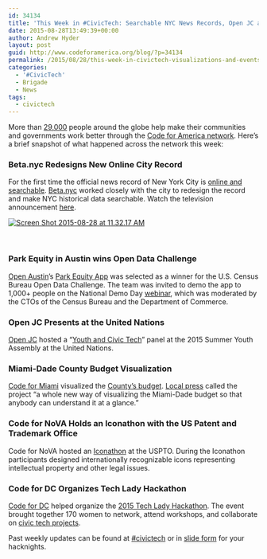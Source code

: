 ```yaml
---
id: 34134
title: 'This Week in #CivicTech: Searchable NYC News Records, Open JC at United Nations'
date: 2015-08-28T13:49:39+00:00
author: Andrew Hyder
layout: post
guid: http://www.codeforamerica.org/blog/?p=34134
permalink: /2015/08/28/this-week-in-civictech-visualizations-and-events/
categories:
  - '#CivicTech'
  - Brigade
  - News
tags:
  - civictech
---
```

More than [29,000](http://code-for-america-brigade.meetup.com/) people around the globe help make their communities and governments work better through the [Code for America network](http://www.codeforamerica.org/brigade/). Here&#8217;s a brief snapshot of what happened across the network this week:

### Beta.nyc Redesigns New Online City Record

For the first time the official news record of New York City is [online and searchable](http://www.nyc.gov/cityrecord). [Beta.nyc](http://beta.nyc/) worked closely with the city to redesign the record and make NYC historical data searchable. Watch the television announcement [here](http://www.ny1.com/nyc/all-boroughs/news/2015/08/10/mayor-announces-new-tool-to-search-city-s-public-records.html).

[<img class="alignnone wp-image-34135" src="http://www.codeforamerica.org/blog/wp-content/uploads/2015/08/Screen-Shot-2015-08-28-at-11.32.17-AM.png" alt="Screen Shot 2015-08-28 at 11.32.17 AM" />](http://www.nyc.gov/cityrecord)

&nbsp;

### Park Equity in Austin wins Open Data Challenge

[Open Austin](http://www.open-austin.org/)’s [Park Equity App](http://open-austin.github.io/Austin_Parks_Equity/) was selected as a winner for the U.S. Census Bureau Open Data Challenge. The team was invited to demo the app to 1,000+ people on the National Demo Day [webinar](https://youtu.be/wOS-T77hDXU?t=2m30s), which was moderated by the CTOs of the Census Bureau and the Department of Commerce.

### Open JC Presents at the United Nations

[Open JC](http://www.open-jc.org/) hosted a &#8220;[Youth and Civic Tech](https://www.youtube.com/watch?v=8V7qEGFWBXY)&#8221; panel at the 2015 Summer Youth Assembly at the United Nations.

### Miami-Dade County Budget Visualization

[Code for Miami](http://codeformiami.org/) visualized the [County’s budget](http://miamigraph.com/). [Local press](http://thenewtropic.com/visualize-miami-dade-budget/) called the project &#8220;a whole new way of visualizing the Miami-Dade budget so that anybody can understand it at a glance.&#8221;

### Code for NoVA Holds an Iconathon with the US Patent and Trademark Office

Code for NoVA hosted an [Iconathon](http://www.uspto.gov/about-us/organizational-offices/office-under-secretary-and-director/intellectual-property-iconathon) at the USPTO. During the Iconathon participants designed internationally recognizable icons representing intellectual property and other legal issues.

### Code for DC Organizes Tech Lady Hackathon

[Code for DC](http://codefordc.org/) helped organize the [2015 Tech Lady Hackathon](http://technical.ly/dc/2015/08/12/leah-bannon-tech-lady-hackathon/). The event brought together 170 women to network, attend workshops, and collaborate on [civic tech projects](https://techlady.hackpad.com/Tech-Lady-Hackathon-3-Projects-zI7NiV3vY9K).

Past weekly updates can be found at [#civictech](http://www.codeforamerica.org/blog/tag/civictech/) or in [slide form](http://c4a.me/thisweekincivictech) for your hacknights.